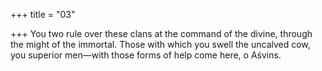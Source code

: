 +++
title = "03"

+++
You two rule over these clans at the command of the divine, through the  might of the immortal.
Those with which you swell the uncalved cow, you superior men—with  those forms of help come here, o Aśvins.